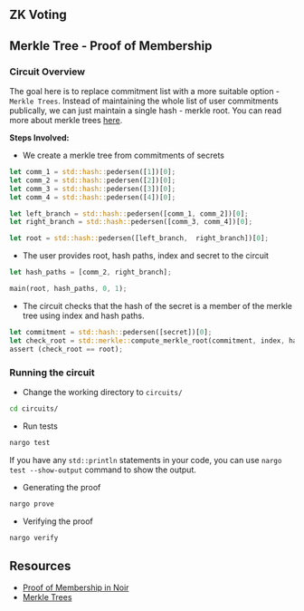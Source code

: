 ## ZK Voting

## Merkle Tree - Proof of Membership

### Circuit Overview

The goal here is to replace commitment list with a more suitable option - `Merkle Trees`. Instead of maintaining the whole list of user commitments publically, we can just maintain a single hash - merkle root. You can read more about merkle trees [here](https://brilliant.org/wiki/merkle-tree/).

**Steps Involved:**

* We create a merkle tree from commitments of secrets

```rust
let comm_1 = std::hash::pedersen([1])[0];
let comm_2 = std::hash::pedersen([2])[0];
let comm_3 = std::hash::pedersen([3])[0];
let comm_4 = std::hash::pedersen([4])[0];

let left_branch = std::hash::pedersen([comm_1, comm_2])[0];
let right_branch = std::hash::pedersen([comm_3, comm_4])[0];

let root = std::hash::pedersen([left_branch,  right_branch])[0];
```

* The user provides root, hash paths, index and secret to the circuit

```rust
let hash_paths = [comm_2, right_branch];

main(root, hash_paths, 0, 1);
```

* The circuit checks that the hash of the secret is a member of the merkle tree using index and hash paths.

```rust
let commitment = std::hash::pedersen([secret])[0];
let check_root = std::merkle::compute_merkle_root(commitment, index, hash_paths);   
assert (check_root == root);
```

### Running the circuit

* Change the working directory to `circuits/`

```bash
cd circuits/
```

* Run tests

```bash
nargo test
```

If you have any `std::println` statements in your code, you can use `nargo test --show-output` command to show the output.

* Generating the proof

```bash
nargo prove
```

* Verifying the proof

```bash
nargo verify
```

## Resources

* [Proof of Membership in Noir](https://noir-lang.org/examples/merkle-proof/)
* [Merkle Trees](https://brilliant.org/wiki/merkle-tree/)

